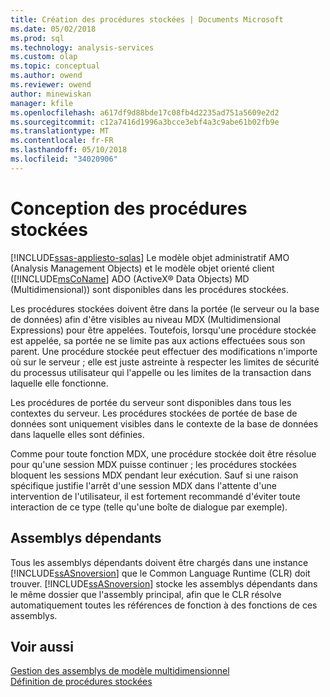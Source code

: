 ```yaml
---
title: Création des procédures stockées | Documents Microsoft
ms.date: 05/02/2018
ms.prod: sql
ms.technology: analysis-services
ms.custom: olap
ms.topic: conceptual
ms.author: owend
ms.reviewer: owend
author: minewiskan
manager: kfile
ms.openlocfilehash: a617df9d88bde17c08fb4d2235ad751a5609e2d2
ms.sourcegitcommit: c12a7416d1996a3bcce3ebf4a3c9abe61b02fb9e
ms.translationtype: MT
ms.contentlocale: fr-FR
ms.lasthandoff: 05/10/2018
ms.locfileid: "34020906"
---
```

# <a name="designing-stored-procedures"></a>Conception des procédures stockées
[!INCLUDE[ssas-appliesto-sqlas](../../includes/ssas-appliesto-sqlas.md)]
  Le modèle objet administratif AMO (Analysis Management Objects) et le modèle objet orienté client ([!INCLUDE[msCoName](../../includes/msconame-md.md)] ADO (ActiveX® Data Objects) MD (Multidimensional)) sont disponibles dans les procédures stockées.  
  
 Les procédures stockées doivent être dans la portée (le serveur ou la base de données) afin d'être visibles au niveau MDX (Multidimensional Expressions) pour être appelées. Toutefois, lorsqu'une procédure stockée est appelée, sa portée ne se limite pas aux actions effectuées sous son parent. Une procédure stockée peut effectuer des modifications n'importe où sur le serveur ; elle est juste astreinte à respecter les limites de sécurité du processus utilisateur qui l'appelle ou les limites de la transaction dans laquelle elle fonctionne.  
  
 Les procédures de portée du serveur sont disponibles dans tous les contextes du serveur. Les procédures stockées de portée de base de données sont uniquement visibles dans le contexte de la base de données dans laquelle elles sont définies.  
  
 Comme pour toute fonction MDX, une procédure stockée doit être résolue pour qu'une session MDX puisse continuer ; les procédures stockées bloquent les sessions MDX pendant leur exécution. Sauf si une raison spécifique justifie l'arrêt d'une session MDX dans l'attente d'une intervention de l'utilisateur, il est fortement recommandé d'éviter toute interaction de ce type (telle qu'une boîte de dialogue par exemple).  
  
## <a name="dependent-assemblies"></a>Assemblys dépendants  
 Tous les assemblys dépendants doivent être chargés dans une instance [!INCLUDE[ssASnoversion](../../includes/ssasnoversion-md.md)] que le Common Language Runtime (CLR) doit trouver. [!INCLUDE[ssASnoversion](../../includes/ssasnoversion-md.md)] stocke les assemblys dépendants dans le même dossier que l'assembly principal, afin que le CLR résolve automatiquement toutes les références de fonction à des fonctions de ces assemblys.  
  
## <a name="see-also"></a>Voir aussi  
 [Gestion des assemblys de modèle multidimensionnel](../../analysis-services/multidimensional-models/multidimensional-model-assemblies-management.md)   
 [Définition de procédures stockées](../../analysis-services/multidimensional-models-extending-olap-stored-procedures/defining-stored-procedures.md)  
  
  
